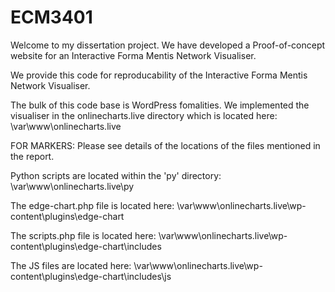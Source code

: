 # ECM3401
Welcome to my dissertation project. We have developed a Proof-of-concept website for an Interactive Forma Mentis Network Visualiser.

We provide this code for reproducability of the Interactive Forma Mentis Network Visualiser.

The bulk of this code base is WordPress fomalities. We implemented the visualiser in the onlinecharts.live directory which is located here: \var\www\onlinecharts.live

FOR MARKERS: Please see details of the locations of the files mentioned in the report.

Python scripts are located within the 'py' directory: \var\www\onlinecharts.live\py

The edge-chart.php file is located here: \var\www\onlinecharts.live\wp-content\plugins\edge-chart

The scripts.php file is located here: \var\www\onlinecharts.live\wp-content\plugins\edge-chart\includes

The JS files are located here: \var\www\onlinecharts.live\wp-content\plugins\edge-chart\includes\js

